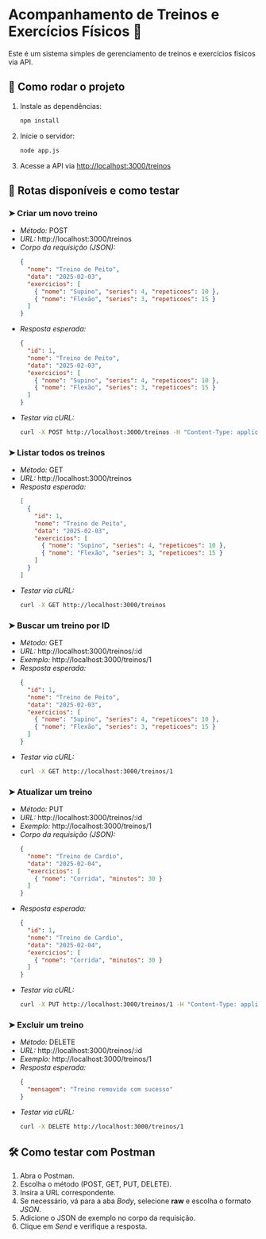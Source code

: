 # Acompanhamento de Treinos e Exercícios Físicos 💪

Este é um sistema simples de gerenciamento de treinos e exercícios físicos via API.

## 🚀 Como rodar o projeto

1. Instale as dependências:
   ```sh
   npm install
   ```

2. Inicie o servidor:
   ```sh
   node app.js
   ```

3. Acesse a API via [http://localhost:3000/treinos](http://localhost:3000/treinos)

## 📌 Rotas disponíveis e como testar

### ➤ Criar um novo treino
- *Método:* POST
- *URL:* http://localhost:3000/treinos
- *Corpo da requisição (JSON):*
  ```json
  {
    "nome": "Treino de Peito",
    "data": "2025-02-03",
    "exercicios": [
      { "nome": "Supino", "series": 4, "repeticoes": 10 },
      { "nome": "Flexão", "series": 3, "repeticoes": 15 }
    ]
  }
  ```
- *Resposta esperada:*
  ```json
  {
    "id": 1,
    "nome": "Treino de Peito",
    "data": "2025-02-03",
    "exercicios": [
      { "nome": "Supino", "series": 4, "repeticoes": 10 },
      { "nome": "Flexão", "series": 3, "repeticoes": 15 }
    ]
  }
  ```
- *Testar via cURL:*
  ```sh
  curl -X POST http://localhost:3000/treinos -H "Content-Type: application/json" -d '{"nome": "Treino de Peito", "data": "2025-02-03", "exercicios": [{"nome": "Supino", "series": 4, "repeticoes": 10}, {"nome": "Flexão", "series": 3, "repeticoes": 15}]}'
  ```

### ➤ Listar todos os treinos
- *Método:* GET
- *URL:* http://localhost:3000/treinos
- *Resposta esperada:*
  ```json
  [
    {
      "id": 1,
      "nome": "Treino de Peito",
      "data": "2025-02-03",
      "exercicios": [
        { "nome": "Supino", "series": 4, "repeticoes": 10 },
        { "nome": "Flexão", "series": 3, "repeticoes": 15 }
      ]
    }
  ]
  ```
- *Testar via cURL:*
  ```sh
  curl -X GET http://localhost:3000/treinos
  ```

### ➤ Buscar um treino por ID
- *Método:* GET
- *URL:* http://localhost:3000/treinos/:id
- *Exemplo:* http://localhost:3000/treinos/1
- *Resposta esperada:*
  ```json
  {
    "id": 1,
    "nome": "Treino de Peito",
    "data": "2025-02-03",
    "exercicios": [
      { "nome": "Supino", "series": 4, "repeticoes": 10 },
      { "nome": "Flexão", "series": 3, "repeticoes": 15 }
    ]
  }
  ```
- *Testar via cURL:*
  ```sh
  curl -X GET http://localhost:3000/treinos/1
  ```

### ➤ Atualizar um treino
- *Método:* PUT
- *URL:* http://localhost:3000/treinos/:id
- *Exemplo:* http://localhost:3000/treinos/1
- *Corpo da requisição (JSON):*
  ```json
  {
    "nome": "Treino de Cardio",
    "data": "2025-02-04",
    "exercicios": [
      { "nome": "Corrida", "minutos": 30 }
    ]
  }
  ```
- *Resposta esperada:*
  ```json
  {
    "id": 1,
    "nome": "Treino de Cardio",
    "data": "2025-02-04",
    "exercicios": [
      { "nome": "Corrida", "minutos": 30 }
    ]
  }
  ```
- *Testar via cURL:*
  ```sh
  curl -X PUT http://localhost:3000/treinos/1 -H "Content-Type: application/json" -d '{"nome": "Treino de Cardio", "data": "2025-02-04", "exercicios": [{"nome": "Corrida", "minutos": 30}]}'
  ```

### ➤ Excluir um treino
- *Método:* DELETE
- *URL:* http://localhost:3000/treinos/:id
- *Exemplo:* http://localhost:3000/treinos/1
- *Resposta esperada:*
  ```json
  {
    "mensagem": "Treino removido com sucesso"
  }
  ```
- *Testar via cURL:*
  ```sh
  curl -X DELETE http://localhost:3000/treinos/1
  ```

## 🛠 Como testar com Postman
1. Abra o Postman.
2. Escolha o método (POST, GET, PUT, DELETE).
3. Insira a URL correspondente.
4. Se necessário, vá para a aba *Body*, selecione **raw** e escolha o formato *JSON*.
5. Adicione o JSON de exemplo no corpo da requisição.
6. Clique em *Send* e verifique a resposta.
 
